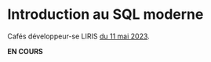 # Introduction au SQL moderne

Cafés développeur-se LIRIS [du 11 mai 2023](https://projet.liris.cnrs.fr/edp/cafes-developpeur-liris/2023-05-11-sql-moderne.html).

**EN COURS**
